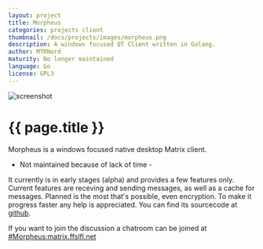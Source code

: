 ```yaml
---
layout: project
title: Morpheus
categories: projects client
thumbnail: /docs/projects/images/morpheus.png
description: A windows focused QT Client written in Golang.
author: MTRNord
maturity: No longer maintained
language: Go
license: GPL3
---
```


![screenshot](/docs/projects/images/morpheus.png "{{ page.title }}")

# {{ page.title }}
Morpheus is a windows focused native desktop Matrix client.

- Not maintained because of lack of time -

It currently is in early stages (alpha) and provides a few features only.
Current features are receving and sending messages, as well as a cache for messages. Planned is the most that's possible, even encryption. To make it progress faster any help is appreciated.
You can find its sourcecode at [github](https://github.com/Nordgedanken/Morpheus/).

If you want to join the discussion a chatroom can be joined at [#Morpheus:matrix.ffslfl.net](https://matrix.to/#/#Morpheus:matrix.ffslfl.net)
